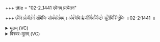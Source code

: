 +++
title = "02-2_1441 एमेनम् प्रत्येतन"

+++
ए꣡मे꣢नं प्र꣣त्ये꣡त꣢न꣣ सो꣡मे꣢भिः सोम꣣पा꣡त꣢मम्। अ꣡म꣢त्रेभिर्ऋजी꣣षि꣢ण꣣मि꣡न्द्र꣢ꣳ सु꣣ते꣢भि꣣रि꣡न्दु꣢भिः ॥ 02-2:1441 ॥

<details><summary>मूलम् (VC)</summary>

ए꣡मे꣢नं प्र꣣त्ये꣡त꣢न꣣ सो꣡मे꣢भिः सोम꣣पा꣡त꣢मम् । अ꣡म꣢त्रेभिरृजी꣣षि꣢ण꣣मि꣡न्द्र꣢ꣳ सु꣣ते꣢भि꣣रि꣡न्दु꣢भिः ॥१४४१॥
</details>

<details><summary>विस्वर-मूलम् (VC)</summary>

एमेनं प्रत्येतन सोमेभिः सोमपातमम् । अमत्रेभिरृजीषिणमिन्द्रꣳ सुतेभिरिन्दुभिः ॥१४४१॥
</details>